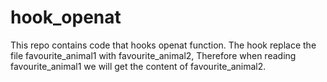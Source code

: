 # hook_openat
This repo contains code that hooks openat function.
The hook replace the file favourite_animal1 with favourite_animal2,
Therefore when reading favourite_animal1 we will get the content of favourite_animal2.
